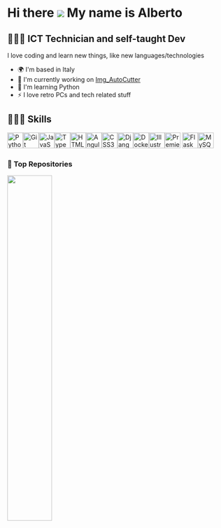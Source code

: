 Hi there ![](https://user-images.githubusercontent.com/18350557/176309783-0785949b-9127-417c-8b55-ab5a4333674e.gif) My name is Alberto
============================================================================================================================

👨🏽‍💻 ICT Technician and self-taught Dev
-----------------------------------------------

I love coding and learn new things, like new languages/technologies

*   🌍  I'm based in Italy
*   🚀  I'm currently working on [Img\_AutoCutter](http://github.com/PeronSlayer/Img_AutoCutter)
*   🧠  I'm learning Python
*   ⚡  I love retro PCs and tech related stuff

## 👨🏼‍💻 Skills

<p>
  <a href="https://www.python.org/" target="_blank" rel="noreferrer"><img src="https://raw.githubusercontent.com/danielcranney/readme-generator/main/public/icons/skills/python-colored.svg" width="36" height="36" alt="Python" /></a><a href="https://git-scm.com/" target="_blank" rel="noreferrer"><img src="https://raw.githubusercontent.com/danielcranney/readme-generator/main/public/icons/skills/git-colored.svg" width="36" height="36" alt="Git" /></a><a href="https://developer.mozilla.org/en-US/docs/Web/JavaScript" target="_blank" rel="noreferrer"><img src="https://raw.githubusercontent.com/danielcranney/readme-generator/main/public/icons/skills/javascript-colored.svg" width="36" height="36" alt="JavaScript" /></a><a href="https://www.typescriptlang.org/" target="_blank" rel="noreferrer"><img src="https://raw.githubusercontent.com/danielcranney/readme-generator/main/public/icons/skills/typescript-colored.svg" width="36" height="36" alt="TypeScript" /></a><a href="https://developer.mozilla.org/en-US/docs/Glossary/HTML5" target="_blank" rel="noreferrer"><img src="https://raw.githubusercontent.com/danielcranney/readme-generator/main/public/icons/skills/html5-colored.svg" width="36" height="36" alt="HTML5" /></a><a href="https://angular.io/" target="_blank" rel="noreferrer"><img src="https://raw.githubusercontent.com/danielcranney/readme-generator/main/public/icons/skills/angularjs-colored.svg" width="36" height="36" alt="Angular" /></a><a href="https://www.w3.org/TR/CSS/#css" target="_blank" rel="noreferrer"><img src="https://raw.githubusercontent.com/danielcranney/readme-generator/main/public/icons/skills/css3-colored.svg" width="36" height="36" alt="CSS3" /></a><a href="https://www.djangoproject.com/" target="_blank" rel="noreferrer"><img src="https://raw.githubusercontent.com/danielcranney/readme-generator/main/public/icons/skills/django-colored.svg" width="36" height="36" alt="Django" /></a><a href="https://www.docker.com/" target="_blank" rel="noreferrer"><img src="https://raw.githubusercontent.com/danielcranney/readme-generator/main/public/icons/skills/docker-colored.svg" width="36" height="36" alt="Docker" /></a><a href="https://apple.com" target="_blank" rel="noreferrer"></a><a href="https://www.adobe.com/uk/products/illustrator.html" target="_blank" rel="noreferrer"><img src="https://raw.githubusercontent.com/danielcranney/readme-generator/main/public/icons/skills/illustrator-colored.svg" width="36" height="36" alt="Illustrator" /></a><a href="https://www.adobe.com/uk/products/premiere.html" target="_blank" rel="noreferrer"><img src="https://raw.githubusercontent.com/danielcranney/readme-generator/main/public/icons/skills/premierepro-colored.svg" width="36" height="36" alt="Premiere Pro" /></a>
  </a><a href="https://flask.palletsprojects.com/en/2.0.x/" target="_blank" rel="noreferrer"><img src="https://raw.githubusercontent.com/danielcranney/readme-generator/main/public/icons/skills/flask-colored.svg" width="36" height="36" alt="Flask" /></a><a href="https://www.mysql.com/" target="_blank" rel="noreferrer"><img src="https://raw.githubusercontent.com/danielcranney/readme-generator/main/public/icons/skills/mysql-colored.svg" width="36" height="36" alt="MySQL" /></a>
</p>

### 🏅 Top Repositories

<a href="https://github.com/PeronSlayer/Img_AutoCutter">
    <picture>
        <source media="(prefers-color-scheme: dark)" srcset="https://github-readme-stats.vercel.app/api/pin/?username=PeronSlayer&repo=Img_AutoCutter&title_color=a855f7&text_color=ffffff&icon_color=14b8a6&bg_color=1c1917&hide_border=true&locale=en" />
        <source media="(prefers-color-scheme: light)" srcset="https://github-readme-stats.vercel.app/api/pin/?username=PeronSlayer&repo=Img_AutoCutter&title_color=a855f7&text_color=000000&icon_color=14b8a6&locale=en" />
        <img align="left" width="45%" src="https://github-readme-stats.vercel.app/api/pin/?username=PeronSlayer&repo=Img_AutoCutter&title_color=a855f7&text_color=ffffff&icon_color=14b8a6&bg_color=1c1917&hide_border=true&locale=en" />
    </picture>
</a>
